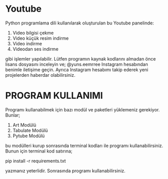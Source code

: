 # Youtube
Python programlama dili kullanılarak oluşturulan bu Youtube panelinde:
1. Video bilgisi çekme
2. Video küçük resim indirme
3. Video indirme
4. Videodan ses indirme

gibi işlemler yapılabilir. Lütfen programın kaynak kodlarını almadan önce lisans dosyasını inceleyin ve;
@yuns.eemrree Instagram hesabından benimle iletişime geçin.
Ayrıca Instagram hesabımı takip ederek yeni projelerden haberdar olabilirsiniz.

# PROGRAM KULLANIMI

Programı kullanabilmek için bazı modül ve paketleri yüklemeniz gerekiyor. Bunlar;
1. Art Modülü
2. Tabulate Modülü
3. Pytube Modülü

bu modülleri kurup sonrasında terminal kodları ile programı kullanabilirsiniz. Bunun için terminal kod satırına;

pip install -r requirements.txt

yazmanız yeterlidir. Sonrasında programı kullanabilirsiniz.
